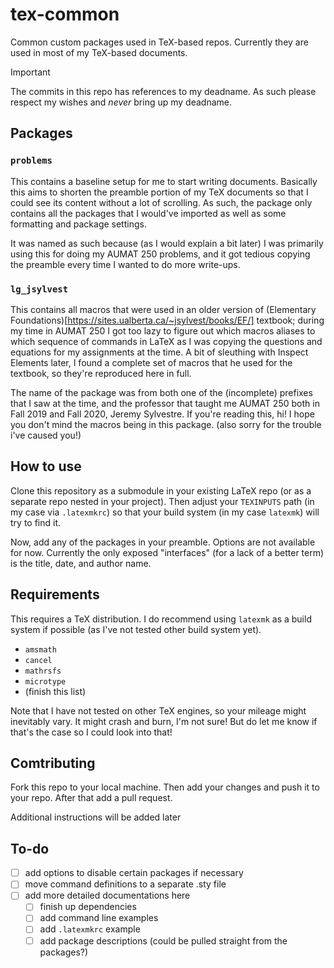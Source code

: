 # tex-common
Common custom packages used in TeX-based repos. Currently they are used in most of my TeX-based documents.

> [!IMPORTANT]
> The commits in this repo has references to my deadname. As such please respect my wishes and _never_ bring up my deadname.

## Packages
### `problems`
This contains a baseline setup for me to start writing documents. Basically this aims to shorten the preamble portion of my TeX documents so that I could see its content without a lot of scrolling. As such, the package only contains all the packages that I would've imported as well as some formatting and package settings.

It was named as such because (as I would explain a bit later) I was primarily using this for doing my AUMAT 250 problems, and it got tedious copying the preamble every time I wanted to do more write-ups.

### `lg_jsylvest`
This contains all macros that were used in an older version of (Elementary Foundations)[https://sites.ualberta.ca/~jsylvest/books/EF/] textbook; during my time in AUMAT 250 I got too lazy to figure out which macros aliases to which sequence of commands in LaTeX as I was copying the questions and equations for my assignments at the time. A bit of sleuthing with Inspect Elements later, I found a complete set of macros that he used for the textbook, so they're reproduced here in full.

The name of the package was from both one of the (incomplete) prefixes that I saw at the time, and the professor that taught me AUMAT 250 both in Fall 2019 and Fall 2020, Jeremy Sylvestre. If you're reading this, hi! I hope you don't mind the macros being in this package. (also sorry for the trouble i've caused you!)

## How to use
Clone this repository as a submodule in your existing LaTeX repo (or as a separate repo nested in your project). Then adjust your `TEXINPUTS` path (in my case via `.latexmkrc`) so that your build system (in my case `latexmk`) will try to find it.

Now, add any of the packages in your preamble. Options are not available for now. Currently the only exposed "interfaces" (for a lack of a better term) is the title, date, and author name.

## Requirements
This requires a TeX distribution. I do recommend using `latexmk` as a build system if possible (as I've not tested other build system yet).

- `amsmath`
- `cancel`
- `mathrsfs`
- `microtype`
- (finish this list)

Note that I have not tested on other TeX engines, so your mileage might inevitably vary. It might crash and burn, I'm not sure! But do let me know if that's the case so I could look into that!

## Comtributing
Fork this repo to your local machine. Then add your changes and push it to your repo. After that add a pull request.

Additional instructions will be added later

## To-do
- [ ] add options to disable certain packages if necessary
- [ ] move command definitions to a separate .sty file
- [ ] add more detailed documentations here
    - [ ] finish up dependencies
    - [ ] add command line examples
    - [ ] add `.latexmkrc` example
    - [ ] add package descriptions (could be pulled straight from the packages?)
